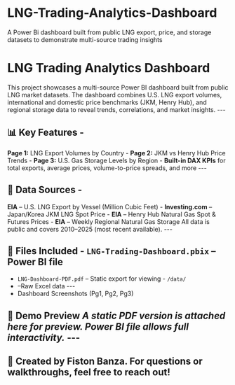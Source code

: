 # LNG-Trading-Analytics-Dashboard
A Power Bi dashboard built from public LNG export, price, and storage datasets to demonstrate multi-source trading insights
# LNG Trading Analytics Dashboard 
This project showcases a multi-source Power BI dashboard built from public LNG market datasets. The dashboard combines U.S. LNG export volumes, international and domestic price benchmarks (JKM, Henry Hub), and regional storage data to reveal trends, correlations, and market insights. --- 
## 📊 Key Features - 
**Page 1:** LNG Export Volumes by Country - 
**Page 2:** JKM vs Henry Hub Price Trends - 
**Page 3:** U.S. Gas Storage Levels by Region - 
**Built-in DAX KPIs** for total exports, average prices, volume-to-price spreads, and more --- 
## 📁 Data Sources - 
**EIA** – U.S. LNG Export by Vessel (Million Cubic Feet) - 
**Investing.com** – Japan/Korea JKM LNG Spot Price - 
**EIA** – Henry Hub Natural Gas Spot & Futures Prices - 
**EIA** – Weekly Regional Natural Gas Storage All data is public and covers 2010–2025 (most recent available). --- 
## 📂 Files Included - `LNG-Trading-Dashboard.pbix` – Power BI file 
- `LNG-Dashboard-PDF.pdf` – Static export for viewing - `/data/`
- –Raw Excel data ---
- Dashboard Screenshots (Pg1, Pg2, Pg3)
## 🔗 Demo Preview _A static PDF version is attached here for preview. Power BI file allows full interactivity._ ---
## 📩 Created by Fiston Banza. For questions or walkthroughs, feel free to reach out!
